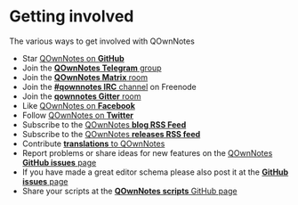 # Getting involved

The various ways to get involved with QOwnNotes

- Star [QOwnNotes on **GitHub**](https://github.com/pbek/QOwnNotes)
- Join the [**QOwnNotes Telegram** group](https://t.me/QOwnNotes)
- Join the [**QOwnNotes Matrix** room](https://app.element.io/#/room/#qownnotes:matrix.org)
- Join the [**#qownnotes IRC** channel](https://kiwiirc.com/client/irc.freenode.net/#qownnotes) on Freenode
- Join the [**qownnotes Gitter** room](https://gitter.im/qownnotes/qownnotes)
- Like [QOwnNotes on **Facebook**](https://www.facebook.com/QOwnNotes/)
- Follow [QOwnNotes on **Twitter**](https://twitter.com/QOwnNotes)
- Subscribe to the [QOwnNotes **blog RSS Feed**](https://feeds.feedburner.com/QOwnNotesBlog) 
- Subscribe to the [QOwnNotes **releases RSS feed**](https://feeds.feedburner.com/QOwnNotesReleases)
- Contribute [**translations** to QOwnNotes](translation.md)
- Report problems or share ideas for new features on the [QOwnNotes **GitHub issues** page](https://github.com/pbek/QOwnNotes/issues)
- If you have made a great editor schema please also post it at the [**GitHub issues** page](https://github.com/pbek/QOwnNotes/issues)
- Share your scripts at the [**QOwnNotes scripts** GitHub page](https://github.com/qownnotes/scripts)
